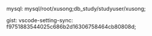 mysql: mysql/root/xusong;db_study/studyuser/xusong;

gist: vscode-setting-sync: f9751883544025c686b2d16306758464cb80808d;
